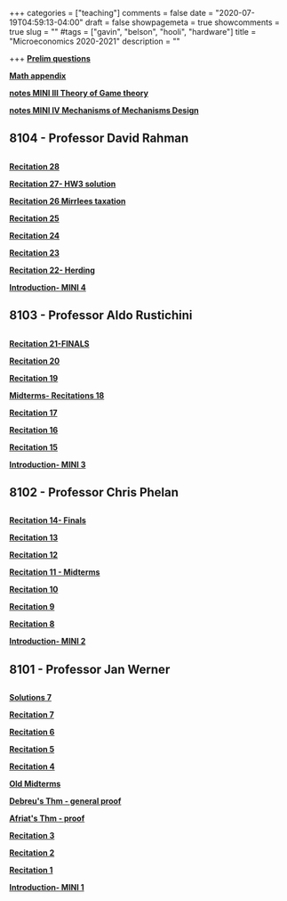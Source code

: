 +++
categories = ["teaching"]
comments = false
date = "2020-07-19T04:59:13-04:00"
draft = false
showpagemeta = true
showcomments = true
slug = ""
#tags = ["gavin", "belson", "hooli", "hardware"]
title = "Microeconomics 2020-2021"
description = ""




+++
**[Prelim questions](/prelims.pdf)**

**[Math appendix](/mathappendix.pdf)** 

**[notes MINI III Theory of Game theory](/ECON8103.pdf)** 

**[notes MINI IV Mechanisms of Mechanisms Design](/ECON8104.pdf)**

##  8104 - Professor David Rahman <h2> 
  
**[Recitation 28](/R28.pdf)** 
  
 **[Recitation 27- HW3 solution](/R27.pdf)** 
    
 **[Recitation 26 Mirrlees taxation](/R26.pdf)** 
   
  **[Recitation 25](/R25.pdf)** 
  
  **[Recitation 24](/R24.pdf)** 
  
**[Recitation 23](/R23.pdf)** 
  
**[Recitation 22- Herding](/R22.pdf)** 

  **[Introduction- MINI 4](/intro4.pdf)**

##  8103 - Professor Aldo Rustichini <h2> 
   
**[Recitation 21-FINALS](/finals3.pdf)** 
   
**[Recitation 20](/R20.pdf)** 
 
**[Recitation 19](/R19.pdf)** 
    
**[Midterms- Recitations 18](/midterms3.pdf)**
  
**[Recitation 17](/R17.pdf)** 
  
**[Recitation 16](/R16.pdf)** 
  
**[Recitation 15](/R15.pdf)** 

**[Introduction- MINI 3](/intro3.pdf)**

##  8102 - Professor Chris Phelan <h2> 
  
  
 **[Recitation 14- Finals](/finals.pdf)**
  
**[Recitation 13](/R13.pdf)** 

**[Recitation 12](/R12.pdf)** 

**[Recitation 11 - Midterms](/midterms.pdf)**

**[Recitation 10](/R10.pdf)** 

**[Recitation 9](/R9.pdf)**
  
**[Recitation 8](/R8.pdf)** 

 **[Introduction- MINI 2](/intro2.pdf)**
 

##  8101 - Professor Jan Werner <h2> 

**[Solutions 7](/Recitations7_c.pdf)** 

**[Recitation 7](/R7.pdf)** 

**[Recitation 6](/R6.pdf)** 

**[Recitation 5](/R5.pdf)** 

**[Recitation 4](/R4.pdf)** 

**[Old Midterms](/midterm1.pdf)**

**[Debreu's Thm - general proof](/R3Debreu.pdf)** 

**[Afriat's Thm - proof](/R3Afriat.pdf)** 

**[Recitation 3](/R3.pdf)** 

**[Recitation 2](/R2.pdf)**

**[Recitation 1](/R1.pdf)** 

**[Introduction- MINI 1](/intro.pdf)**
